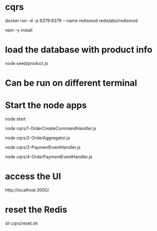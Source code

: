 # cqrs



docker run -d -p 6379:6379 --name redismod redislabs/redismod

npm -y install 

# load the database with product info
node seed/product.js 

# Can be run on different terminal

# Start the node apps
node  start 

node cqrs/1-OrderCreateCommandHandler.js

node cqrs/2-OrderAggregator.js

node cqrs/3-PaymentEventHandler.js

node cqrs/4-OrderPaymentEventHandler.js

# access the UI
http://localhost:3000/

# reset the Redis 
sh cqrs/reset.sh 
